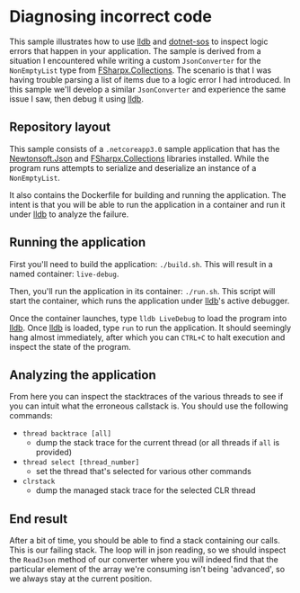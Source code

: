 # Diagnosing incorrect code

This sample illustrates how to use [lldb] and [dotnet-sos] to inspect logic errors that happen in your application. The sample is derived from a situation I encountered while writing a custom `JsonConverter` for the `NonEmptyList` type from [FSharpx.Collections].  The scenario is that I was having trouble parsing a list of items due to a logic error I had introduced. In this sample we'll develop a similar `JsonConverter` and experience the same issue I saw, then debug it using [lldb].

## Repository layout

This sample consists of a `.netcoreapp3.0` sample application that has the [Newtonsoft.Json] and [FSharpx.Collections] libraries installed. While the program runs attempts to serialize and deserialize an instance of a `NonEmptyList`.

It also contains the Dockerfile for building and running the application. The intent is that you will be able to run the application in a container and run it under [lldb] to analyze the failure.

## Running the application

First you'll need to build the application: `./build.sh`.  This will result in a named container: `live-debug`.

Then, you'll run the application in its container: `./run.sh`.  This script will start the container, which runs the application under [lldb]'s active debugger.

Once the container launches, type `lldb LiveDebug` to load the program into [lldb]. Once [lldb] is loaded, type `run` to run the application. It should seemingly hang almost immediately, after which you can `CTRL+C` to halt execution and inspect the state of the program.

## Analyzing the application

From here you can inspect the stacktraces of the various threads to see if you can intuit what the erroneous callstack is.  You should use the following commands:

* `thread backtrace [all]`
  * dump the stack trace for the current thread (or all threads if `all` is provided)
* `thread select [thread_number]`
  * set the thread that's selected for various other commands
* `clrstack`
  * dump the managed stack trace for the selected CLR thread

## End result

After a bit of time, you should be able to find a stack containing our calls. This is our failing stack. The loop will in json reading, so we should inspect the `ReadJson` method of our converter where you will indeed find that the particular element of the array we're consuming isn't being 'advanced', so we always stay at the current position.

[lldb]: https://lldb.llvm.org/
[dotnet-sos]: https://github.com/dotnet/diagnostics/blob/master/documentation/installing-sos-instructions.md
[Newtonsoft.Json]: https://github.com/JamesNK/Newtonsoft.Json
[FSharpx.Collections]: https://github.com/fsprojects/FSharpx.Collections
